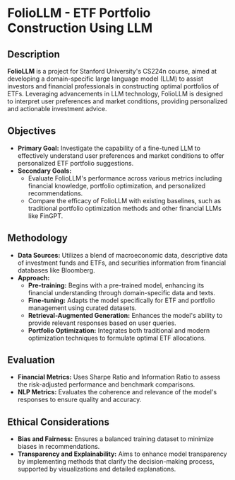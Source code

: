 # FolioLLM - ETF Portfolio Construction Using LLM

## Description
**FolioLLM** is a project for Stanford University's CS224n course, aimed at developing a domain-specific large language model (LLM) to assist investors and financial professionals in constructing optimal portfolios of ETFs. Leveraging advancements in LLM technology, FolioLLM is designed to interpret user preferences and market conditions, providing personalized and actionable investment advice.

## Objectives
- **Primary Goal:** Investigate the capability of a fine-tuned LLM to effectively understand user preferences and market conditions to offer personalized ETF portfolio suggestions.
- **Secondary Goals:**
  - Evaluate FolioLLM's performance across various metrics including financial knowledge, portfolio optimization, and personalized recommendations.
  - Compare the efficacy of FolioLLM with existing baselines, such as traditional portfolio optimization methods and other financial LLMs like FinGPT.

## Methodology
- **Data Sources:** Utilizes a blend of macroeconomic data, descriptive data of investment funds and ETFs, and securities information from financial databases like Bloomberg.
- **Approach:**
  - **Pre-training:** Begins with a pre-trained model, enhancing its financial understanding through domain-specific data and texts.
  - **Fine-tuning:** Adapts the model specifically for ETF and portfolio management using curated datasets.
  - **Retrieval-Augmented Generation:** Enhances the model's ability to provide relevant responses based on user queries.
  - **Portfolio Optimization:** Integrates both traditional and modern optimization techniques to formulate optimal ETF allocations.

## Evaluation
- **Financial Metrics:** Uses Sharpe Ratio and Information Ratio to assess the risk-adjusted performance and benchmark comparisons.
- **NLP Metrics:** Evaluates the coherence and relevance of the model's responses to ensure quality and accuracy.

## Ethical Considerations
- **Bias and Fairness:** Ensures a balanced training dataset to minimize biases in recommendations.
- **Transparency and Explainability:** Aims to enhance model transparency by implementing methods that clarify the decision-making process, supported by visualizations and detailed explanations.

